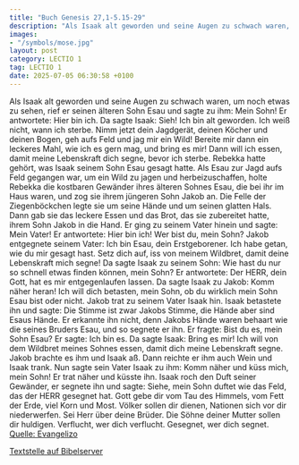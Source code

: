 ```yaml
---
title: "Buch Genesis 27,1-5.15-29"
description: "Als Isaak alt geworden und seine Augen zu schwach waren, um noch etwas zu sehen, rief er seinen älteren Sohn Esau und sagte zu ihm: Mein Sohn! Er antwortete: Hier bin ich. Da sagte Isaak: Sieh! Ich bin alt geworden. Ich weiß nicht, wann ich sterbe. Nimm jetzt dein Jagdgerät, dein...."
images:
- "/symbols/mose.jpg"
layout: post
category: LECTIO 1
tag: LECTIO 1
date: 2025-07-05 06:30:58 +0100
---
```

Als Isaak alt geworden und seine Augen zu schwach waren, um noch etwas zu sehen, rief er seinen älteren Sohn Esau und sagte zu ihm: Mein Sohn! Er antwortete: Hier bin ich.
Da sagte Isaak: Sieh! Ich bin alt geworden. Ich weiß nicht, wann ich sterbe.
Nimm jetzt dein Jagdgerät, deinen Köcher und deinen Bogen, geh aufs Feld und jag mir ein Wild!
Bereite mir dann ein leckeres Mahl, wie ich es gern mag, und bring es mir! Dann will ich essen, damit meine Lebenskraft dich segne, bevor ich sterbe.<!--more-->
Rebekka hatte gehört, was Isaak seinem Sohn Esau gesagt hatte. Als Esau zur Jagd aufs Feld gegangen war, um ein Wild zu jagen und herbeizuschaffen,
holte Rebekka die kostbaren Gewänder ihres älteren Sohnes Esau, die bei ihr im Haus waren, und zog sie ihrem jüngeren Sohn Jakob an.
Die Felle der Ziegenböckchen legte sie um seine Hände und um seinen glatten Hals.
Dann gab sie das leckere Essen und das Brot, das sie zubereitet hatte, ihrem Sohn Jakob in die Hand.
Er ging zu seinem Vater hinein und sagte: Mein Vater! Er antwortete: Hier bin ich! Wer bist du, mein Sohn?
Jakob entgegnete seinem Vater: Ich bin Esau, dein Erstgeborener. Ich habe getan, wie du mir gesagt hast. Setz dich auf, iss von meinem Wildbret, damit deine Lebenskraft mich segne!
Da sagte Isaak zu seinem Sohn: Wie hast du nur so schnell etwas finden können, mein Sohn? Er antwortete: Der HERR, dein Gott, hat es mir entgegenlaufen lassen.
Da sagte Isaak zu Jakob: Komm näher heran! Ich will dich betasten, mein Sohn, ob du wirklich mein Sohn Esau bist oder nicht.
Jakob trat zu seinem Vater Isaak hin. Isaak betastete ihn und sagte: Die Stimme ist zwar Jakobs Stimme, die Hände aber sind Esaus Hände.
Er erkannte ihn nicht, denn Jakobs Hände waren behaart wie die seines Bruders Esau, und so segnete er ihn.
Er fragte: Bist du es, mein Sohn Esau? Er sagte: Ich bin es.
Da sagte Isaak: Bring es mir! Ich will von dem Wildbret meines Sohnes essen, damit dich meine Lebenskraft segne. Jakob brachte es ihm und Isaak aß. Dann reichte er ihm auch Wein und Isaak trank.
Nun sagte sein Vater Isaak zu ihm: Komm näher und küss mich, mein Sohn!
Er trat näher und küsste ihn. Isaak roch den Duft seiner Gewänder, er segnete ihn und sagte: Siehe, mein Sohn duftet wie das Feld, das der HERR gesegnet hat.
Gott gebe dir vom Tau des Himmels, vom Fett der Erde, viel Korn und Most.
Völker sollen dir dienen, Nationen sich vor dir niederwerfen. Sei Herr über deine Brüder. Die Söhne deiner Mutter sollen dir huldigen. Verflucht, wer dich verflucht. Gesegnet, wer dich segnet.<br>
[Quelle: Evangelizo](https://evangeliumtagfuertag.org/DE/gospel)

[Textstelle auf Bibelserver](https://www.bibleserver.com/EU/1.Mose27,1-5.15-29)
